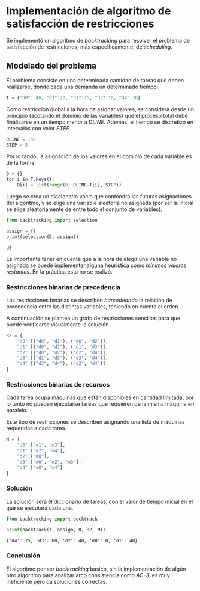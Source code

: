 
# Implementación de algoritmo de satisfacción de restricciones

Se implementó un algoritmo de *backtracking* para resolver el problema de satisfacción de restricciones, más especificamente, de *scheduling*.

## Modelado del problema

El problema consiste en una determinada cantidad de tareas que deben realizarse, donde cada una demanda un determinado tiempo:


```python
T = {"d0": 40, "d1":20, "d2":25, "d3":10, "d4":30}
```

Como restricción global a la hora de asignar valores, se considera desde un principio (acotando el dominio de las variables) que el proceso total debe finalizarse en un tiempo menor a *DLINE*. Además, el tiempo se discretizó en intervalos con valor *STEP*.


```python
DLINE = 150
STEP = 5
```

Por lo tando, la asignación de los valores en el dominio de cada variable es de la forma:


```python
D = {}
for i in T.keys():
    D[i] = list(range(0, DLINE-T[i], STEP))
```

Luego se crea un diccionario vacío que contendra las futuras asignaciones del algoritmo, y se elige una variable aleatoria no asignada (por ser la inicial se elige aleatoriamente de entre todo el conjunto de variables).


```python
from backtracking import selection

assign = {}
print(selection(D, assign))
```

    d0


Es importante tener en cuenta que a la hora de elegir una variable no asignada se puede implementar alguna heurística como *mínimos valores restantes*. En la práctica esto no se realizó.

### Restricciones binarias de precedencia
Las restricciones binarias se describen *harcodeando* la relación de precedencia entre las distintas variables, teniendo en cuenta el orden. 

A continuación se plantea un grafo de restricciones sencillos para que puede verificarse visualmente la solución.


```python
R2 = {
    "d0":[("d0", "d1"), ("d0", "d2")],
    "d1":[("d0", "d1"), ("d1", "d3")],
    "d2":[("d0", "d2"), ("d2", "d4")],
    "d3":[("d1", "d3"), ("d3", "d4")],
    "d4":[("d3", "d4"), ("d2", "d4")]
}
```

### Restricciones binarias de recursos
Cada tarea ocupa máquinas que están disponibles en cantidad limitada, por lo tanto no pueden ejecutarse tareas que requieren de la misma máquina en paralelo. 

Este tipo de restricciones se describen asignando una lista de máquinas requeridas a cada tarea.


```python
M = {
    "d0":["m1", "m3"],
    "d1":["m2", "m4"],
    "d2":["m0"],
    "d3":["m0", "m2", "m3"],
    "d4":["m0", "m4"]
}
```

### Solución
La solución será el diccionario de tareas, con el valor de tiempo inicial en el que se ejecutará cada una.


```python
from backtracking import backtrack

print(backtrack(T, assign, D, R2, M))
```

    {'d4': 75, 'd3': 60, 'd2': 40, 'd0': 0, 'd1': 40}


### Conclusión

El algoritmo por ser *backtracking* básico, sin la implementación de algún otro algoritmo para analizar arco consistencia como *AC-3*, es muy ineficiente pero da soluciones correctas.

